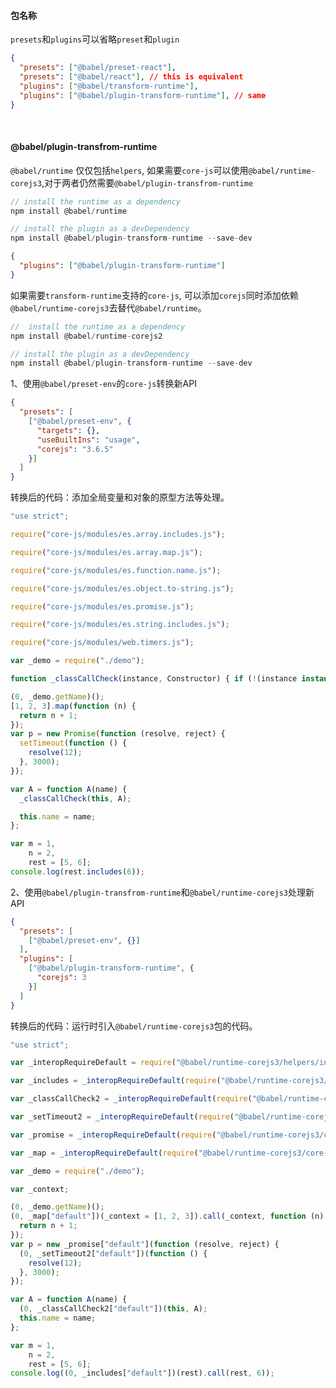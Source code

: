 #### 包名称

`presets`和`plugins`可以省略`preset`和`plugin`

~~~json
{
  "presets": ["@babel/preset-react"],
  "presets": ["@babel/react"], // this is equivalent
  "plugins": ["@babel/transform-runtime"],
  "plugins": ["@babel/plugin-transform-runtime"], // same
}
~~~

<br/>

#### @babel/plugin-transfrom-runtime

`@babel/runtime` 仅仅包括`helpers`, 如果需要`core-js`可以使用`@babel/runtime-corejs3`,对于两者仍然需要`@babel/plugin-transfrom-runtime`

~~~js
// install the runtime as a dependency
npm install @babel/runtime

// install the plugin as a devDependency
npm install @babel/plugin-transform-runtime --save-dev
~~~

~~~json
{
  "plugins": ["@babel/plugin-transform-runtime"]
}
~~~

如果需要`transform-runtime`支持的`core-js`, 可以添加`corejs`同时添加依赖`@babel/runtime-corejs3`去替代`@babel/runtime`。

~~~js
//  install the runtime as a dependency
npm install @babel/runtime-corejs2

// install the plugin as a devDependency
npm install @babel/plugin-transform-runtime --save-dev
~~~

1、使用`@babel/preset-env`的`core-js`转换新API

~~~json
{
  "presets": [
    ["@babel/preset-env", {
      "targets": {},
      "useBuiltIns": "usage",
      "corejs": "3.6.5"
    }]
  ]
}
~~~
转换后的代码：添加全局变量和对象的原型方法等处理。
~~~js
"use strict";

require("core-js/modules/es.array.includes.js");

require("core-js/modules/es.array.map.js");

require("core-js/modules/es.function.name.js");

require("core-js/modules/es.object.to-string.js");

require("core-js/modules/es.promise.js");

require("core-js/modules/es.string.includes.js");

require("core-js/modules/web.timers.js");

var _demo = require("./demo");

function _classCallCheck(instance, Constructor) { if (!(instance instanceof Constructor)) { throw new TypeError("Cannot call a class as a function"); } }

(0, _demo.getName)();
[1, 2, 3].map(function (n) {
  return n + 1;
});
var p = new Promise(function (resolve, reject) {
  setTimeout(function () {
    resolve(12);
  }, 3000);
});

var A = function A(name) {
  _classCallCheck(this, A);

  this.name = name;
};

var m = 1,
    n = 2,
    rest = [5, 6];
console.log(rest.includes(6));
~~~

2、使用`@babel/plugin-transfrom-runtime`和`@babel/runtime-corejs3`处理新API

~~~json
{
  "presets": [
    ["@babel/preset-env", {}]
  ],
  "plugins": [
    ["@babel/plugin-transform-runtime", {
      "corejs": 3
    }]
  ]
}
~~~

转换后的代码：运行时引入`@babel/runtime-corejs3`包的代码。
~~~js
"use strict";

var _interopRequireDefault = require("@babel/runtime-corejs3/helpers/interopRequireDefault");

var _includes = _interopRequireDefault(require("@babel/runtime-corejs3/core-js-stable/instance/includes"));

var _classCallCheck2 = _interopRequireDefault(require("@babel/runtime-corejs3/helpers/classCallCheck"));

var _setTimeout2 = _interopRequireDefault(require("@babel/runtime-corejs3/core-js-stable/set-timeout"));

var _promise = _interopRequireDefault(require("@babel/runtime-corejs3/core-js-stable/promise"));

var _map = _interopRequireDefault(require("@babel/runtime-corejs3/core-js-stable/instance/map"));

var _demo = require("./demo");

var _context;

(0, _demo.getName)();
(0, _map["default"])(_context = [1, 2, 3]).call(_context, function (n) {
  return n + 1;
});
var p = new _promise["default"](function (resolve, reject) {
  (0, _setTimeout2["default"])(function () {
    resolve(12);
  }, 3000);
});

var A = function A(name) {
  (0, _classCallCheck2["default"])(this, A);
  this.name = name;
};

var m = 1,
    n = 2,
    rest = [5, 6];
console.log((0, _includes["default"])(rest).call(rest, 6));
~~~